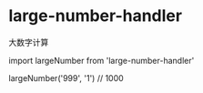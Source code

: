 # large-number-handler
大数字计算

import largeNumber from 'large-number-handler'

largeNumber('999', '1') // 1000
